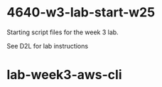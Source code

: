 # 4640-w3-lab-start-w25

Starting script files for the week 3 lab.

See D2L for lab instructions
# lab-week3-aws-cli
